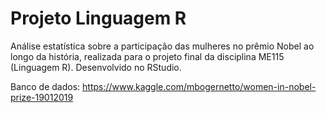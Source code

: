# Projeto Linguagem R
Análise estatística sobre a participação das mulheres no prêmio Nobel ao longo da história, realizada para o projeto final da disciplina ME115 (Linguagem R).
Desenvolvido no RStudio.

Banco de dados: https://www.kaggle.com/mbogernetto/women-in-nobel-prize-19012019
